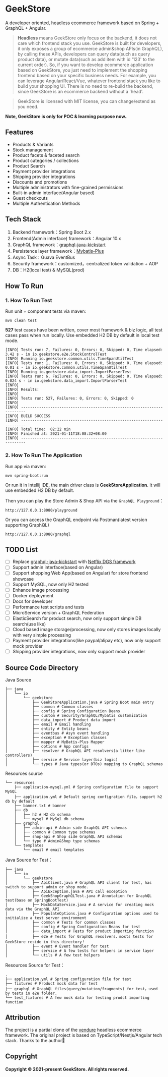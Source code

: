 # GeekStore

A developer oriented, headless ecommerce framework based on Spring + GraphQL + Angular.

> **Headless** means GeekStore only focus on the backend, it does not care which frontend stack you use.
> GeekStore is built for developers, it only exposes a group of ecommerce admin&shop APIs(in GraphQL), by calling these APIs, developers
> can query data(such as query product data), or mutate data(such as add item with id '123' to the current order).
> So, if you want to develop ecommerce application based on GeekStore, you just need to implement the shopping frontend
> based on your specific business needs. For example, you can leverage Angular/React/Vue, whatever frontend stack you like to build your
> shopping UI. There is no need to re-build the backend, since GeekStore is an ecommerce backend without a 'head'.

> GeekStore is licensed with MIT license, you can change/extend as you need.

**Note, GeekStore is only for POC & learning purpose now.**.

## Features

- Products & Variants
- Stock management
- Product facets & faceted search
- Product categories / collections
- Product Search
- Payment provider integrations
- Shipping provider integrations
- Discounts and promotions
- Multiple administrators with fine-grained permissions
- Built-in admin interface(Angular based)
- Guest checkouts
- Multiple Authentication Methods

## Tech Stack

1. Backend framework：Spring Boot 2.x
2. Frontend(Admin interface) framework：Angular 10.x
3. GraphQL framework：[graphql-java-kickstart](https://github.com/graphql-java-kickstart/graphql-spring-boot)
4. Persistence layer framework：[Mybatis-Plus](https://mybatis.plus/)
5. Async Task：Guava EventBus
6. Security framework：customized，centralized token validation + AOP
7. DB：H2(local test) & MySQL(prod)

## How To Run

### 1. How To Run Test

Run unit + component tests via maven:

```shell
mvn clean test
```

**527** test cases have been written, cover most framework & biz logic, all test cases pass when run locally.
Use embedded H2 DB by default in local test mode.

```shell
[INFO] Tests run: 7, Failures: 0, Errors: 0, Skipped: 0, Time elapsed: 3.42 s - in io.geekstore.e2e.StockControlTest
[INFO] Running io.geekstore.common.utils.TimeSpanUtilTest
[INFO] Tests run: 1, Failures: 0, Errors: 0, Skipped: 0, Time elapsed: 0.01 s - in io.geekstore.common.utils.TimeSpanUtilTest
[INFO] Running io.geekstore.data_import.ImportParserTest
[INFO] Tests run: 6, Failures: 0, Errors: 0, Skipped: 0, Time elapsed: 0.024 s - in io.geekstore.data_import.ImportParserTest
[INFO]
[INFO] Results:
[INFO]
[INFO] Tests run: 527, Failures: 0, Errors: 0, Skipped: 0
[INFO]
[INFO] ------------------------------------------------------------------------
[INFO] BUILD SUCCESS
[INFO] ------------------------------------------------------------------------
[INFO] Total time:  02:22 min
[INFO] Finished at: 2021-01-11T18:08:32+08:00
[INFO] ------------------------------------------------------------------------
```

### 2. How To Run The Application

Run app via maven:

```shell
mvn spring-boot:run
```

Or run it in Intellij IDE, the main driver class is **GeekStoreApplication**. It will use embedded H2 DB by default.

Then you can play the Store Admin & Shop API via the `GraphQL Playground`：

```shell
http://127.0.0.1:8080/playground
```

Or you can access the GraphQL endpoint via Postman(latest version supporting GraphQL)

```
http://127.0.0.1:8080/graphql
```

## TODO List

- [ ] Replace [graphql-java-kickstart](https://github.com/graphql-java-kickstart/graphql-spring-boot) with [Netflix DGS framework](https://netflix.github.io/dgs/)
- [ ] Support admin interface(based on Angular)
- [ ] Support shopping Web App(based on Angular) for store frontend showcase
- [ ] Support MySQL, now only H2 tested
- [ ] Enhance image processing
- [ ] Docker deployment
- [ ] Docs for developer
- [ ] Performance test scripts and tests
- [ ] MicroService version + GraphQL Federation
- [ ] ElasticSearch for product search, now only support simple DB search(use like)
- [ ] Cloud based image storage/processing, now only stores images locally with very simple processing
- [ ] Payment provider integrations(like paypal/alipay etc), now only support mock provider
- [ ] Shipping provider integrations, now only support mock provider

## Source Code Directory

Java Source

```
├── java
│   └── io
│       └── geekstore
│           ├── GeekStoreApplication.java # Spring Boot main entry
│           ├── common # Common classes
│           ├── config # Spring Configuration Beans
│           ├── custom # Security/GraphQL/Mybatis customization
│           ├── data_import # Product data import
│           ├── email # Email handling
│           ├── entity # Entity beans
│           ├── eventbus # Asyn event handling
│           ├── exception # Exception classes
│           ├── mapper # MyBatis-Plus Mapper
│           ├── options # App configs
│           ├── resolver # GraphQL API resolvers(a litter like controllers)
│           ├── service # Service layer(biz logic)
│           └── types # Java types(or DTOs) mapping to GraphQL schemas
```

Resources source

```
└── resources
    ├── application-mysql.yml # Spring configuration file to support MySQL
    ├── application.yml # Default spring configration file，support h2 db by default
    ├── banner.txt # banner
    ├── db
    │   ├── h2 # H2 db schema
    │   └── mysql # MySql db schema
    ├── graphql
    │   ├── admin-api # Admin side GraphQL API schemas
    │   ├── common # Common type schemas
    │   ├── shop-api # Shop side GraphQL API schemas
    │   └── type # Admin&Shop type schemas
    └── templates
        └── email # email templates
```

Java Source for Test：

```
├── java
│   └── io
│       └── geekstore
│           ├── ApiClient.java # GraphQL API client for test, has switch to support admin or shop mode.
│           ├── ApiException.java # API call exception
│           ├── GeekShopGraphQLTest.java # Annotation for GraphQL test(base on SpringBootTest)
│           ├── MockDataService.java # A service for creating mock data via the GraphQL API
│           ├── PopulateOptions.java # Configuration options used to initialize a test server environment
│           ├── common # Tests for common classes
│           ├── config # Spring Configuration Beans for test
│           ├── data_import # Tests for product importing function
│           ├── e2e # Tests for GraphQL resolvers，mosts tests for GeekStore reside in this directory！
│           ├── event # Event handler for test
│           ├── service # A few tests for helpers in service layer
│           └── utils # A few test helpers
```

Resources Source for Test：

```
.
├── application.yml # Spring configuration file for test
├── fixtures # Product mock data for test
├── graphql # GraphQL files(query/mutation/fragments) for test，used by tests in e2e folder.
└── test_fixtures # A few mock data for testing prodct importing function
```

## Attribution

The project is a partial clone of the [vendure](https://github.com/vendure-ecommerce/vendure) headless ecommerce framework.
The original project is based on TypeScript/Nestjs/Angular tech stack. Thanks to the author🙏

## Copyright

#### Copyright © 2021-present GeekStore. All rights reserved.
